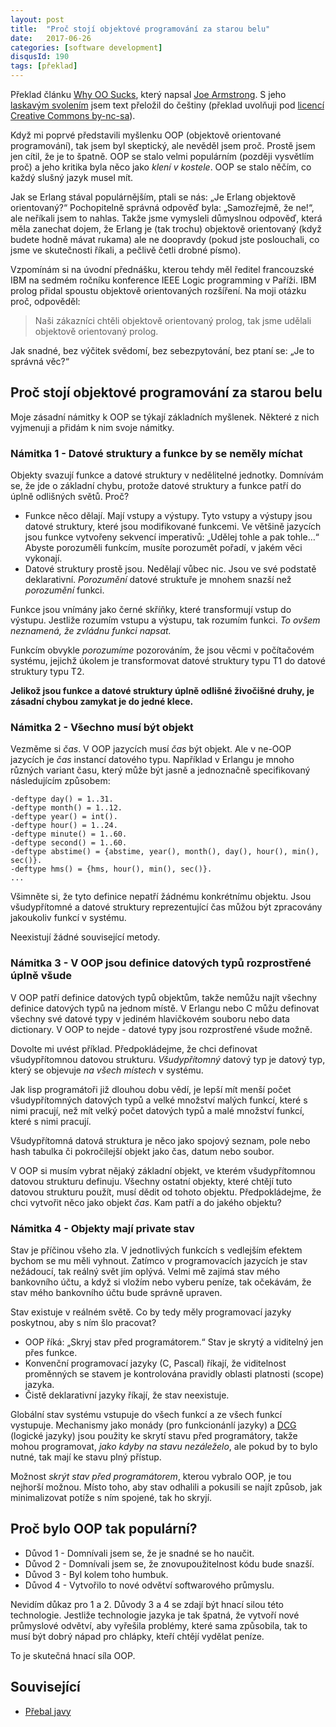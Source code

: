 ```yaml
---
layout: post
title:  "Proč stojí objektové programování za starou belu"
date:   2017-06-26
categories: [software development]
disqusId: 190
tags: [překlad]
---
```


Překlad článku [Why OO Sucks](http://harmful.cat-v.org/software/OO_programming/why_oo_sucks), který napsal [Joe Armstrong](https://twitter.com/joeerl). S jeho [laskavým svolením](https://twitter.com/joeerl/status/877411016807731200) jsem text přeložil do češtiny (překlad uvolňuji pod [licencí Creative Commons by-nc-sa](http://creativecommons.org/licenses/by-nc-sa/3.0/cz/)).

Když mi poprvé představili myšlenku OOP (objektově orientované programování), tak jsem byl skeptický, ale nevěděl jsem proč. Prostě jsem jen cítil, že je to špatně. OOP se stalo velmi populárním (později vysvětlím proč) a jeho kritika byla něco jako _klení v kostele_. OOP se stalo něčím, co každý slušný jazyk musel mít.

<!--more-->

Jak se Erlang stával populárnějším, ptali se nás: „Je Erlang objektově orientovaný?“ Pochopitelně správná odpověď byla: „Samozřejmě, že ne!“, ale neříkali jsem to nahlas. Takže jsme vymysleli důmyslnou odpověď, která měla zanechat dojem, že Erlang je (tak trochu) objektově orientovaný (když budete hodně mávat rukama) ale ne doopravdy (pokud jste poslouchali, co jsme ve skutečnosti říkali, a pečlivě četli drobné písmo).

Vzpomínám si na úvodní přednášku, kterou tehdy měl ředitel francouzské IBM na sedmém ročníku konference IEEE Logic programming v Paříži. IBM prolog přidal spoustu objektově orientovaných rozšíření. Na moji otázku proč, odpověděl:

> Naši zákazníci chtěli objektově orientovaný prolog, tak jsme udělali objektově orientovaný prolog.

Jak snadné, bez výčitek svědomí, bez sebezpytování, bez ptaní se: „Je to správná věc?“

## Proč stojí objektové programování za starou belu
Moje zásadní námitky k OOP se týkají základních myšlenek. Některé z nich vyjmenuji a přidám k nim svoje námitky.

### Námitka 1 - Datové struktury a funkce by se neměly míchat
Objekty svazují funkce a datové struktury v nedělitelné jednotky. Domnívám se, že jde o základní chybu, protože datové struktury a funkce patří do úplně odlišných světů. Proč?

* Funkce něco dělají. Mají vstupy a výstupy. Tyto vstupy a výstupy jsou datové struktury, které jsou modifikované funkcemi. Ve většině jazycích jsou funkce vytvořeny sekvencí imperativů: „Udělej tohle a pak tohle…“ Abyste porozuměli funkcím, musíte porozumět pořadí, v jakém věci vykonají.
* Datové struktury prostě jsou. Nedělají vůbec nic. Jsou ve své podstatě deklarativní. _Porozumění_ datové struktuře je mnohem snazší než _porozumění_ funkci.

Funkce jsou vnímány jako černé skříňky, které transformují vstup do výstupu. Jestliže  rozumím vstupu a výstupu, tak rozumím funkci. _To ovšem neznamená, že zvládnu funkci napsat._

Funkcím obvykle _porozumíme_ pozorováním, že jsou věcmi v počítačovém systému, jejichž úkolem je transformovat datové struktury typu T1 do datové struktury typu T2.


**Jelikož jsou funkce a datové struktury úplně odlišné živočišné druhy, je zásadní chybou zamykat je do jedné klece.**

### Námitka 2 - Všechno musí být objekt

Vezměme si  _čas_. V OOP jazycích musí _čas_ být objekt. Ale v ne-OOP jazycích je _čas_ instancí datového typu. Například v Erlangu je mnoho různých variant času, který může být jasně a jednoznačně specifikovaný následujícím způsobem:

    -deftype day() = 1..31.
    -deftype month() = 1..12.
    -deftype year() = int().
    -deftype hour() = 1..24.
    -deftype minute() = 1..60.
    -deftype second() = 1..60.
    -deftype abstime() = {abstime, year(), month(), day(), hour(), min(), sec()}.
    -deftype hms() = {hms, hour(), min(), sec()}.
    ...

Všimněte si, že tyto definice nepatří žádnému konkrétnímu objektu. Jsou všudypřítomné a datové struktury reprezentující čas můžou být zpracovány jakoukoliv funkcí v systému.

Neexistují žádné související metody.

### Námitka 3 - V OOP jsou definice datových typů rozprostřené úplně všude

V OOP patří definice datových typů objektům, takže nemůžu najít všechny definice datových typů na jednom místě. V Erlangu nebo C můžu definovat všechny své datové typy v jediném hlavičkovém souboru nebo data dictionary. V OOP to nejde - datové typy jsou rozprostřené všude možně.

Dovolte mi uvést příklad. Předpokládejme, že chci definovat všudypřítomnou datovou strukturu. *Všudypřítomný* datový typ je datový typ, který se objevuje _na všech místech_ v systému. 

Jak lisp programátoři již dlouhou dobu vědí, je lepší mít menší počet všudypřítomných datových typů a velké množství malých funkcí, které s nimi pracují, než mít velký počet datových typů a malé množství funkcí, které s nimi pracují.

Všudypřítomná datová struktura je něco jako spojový seznam, pole nebo hash tabulka či pokročilejší objekt jako čas, datum nebo soubor.

V OOP si musím vybrat nějaký základní objekt, ve kterém všudypřítomnou datovou strukturu definuju. Všechny ostatní objekty, které chtějí tuto datovou strukturu použít, musí dědit od tohoto objektu. Předpokládejme, že chci vytvořit něco jako objekt _čas_. Kam patří a do jakého objektu?

### Námitka 4 - Objekty mají private stav

Stav je příčinou všeho zla. V jednotlivých funkcích s vedlejším efektem bychom se mu měli vyhnout. Zatímco v programovacích jazycích je stav nežádoucí, tak reálný svět jím oplývá. Velmi mě zajímá stav mého bankovního účtu, a když si vložím nebo vyberu peníze, tak očekávám, že stav mého bankovního účtu bude správně upraven.

Stav existuje v reálném světě. Co by tedy měly programovací jazyky poskytnou, aby s ním šlo pracovat?

* OOP říká: „Skryj stav před programátorem.“ Stav je skrytý a viditelný jen přes funkce. 
* Konvenční programovací jazyky (C, Pascal) říkají, že viditelnost proměnných se stavem je kontrolována pravidly oblasti platnosti (scope) jazyka. 
* Čistě deklarativní jazyky říkají, že stav neexistuje.

Globální stav systému vstupuje do všech funkcí a ze všech funkcí vystupuje. Mechanismy jako monády (pro funkcionánlí jazyky) a [DCG](https://en.wikipedia.org/wiki/Definite_clause_grammar) (logické jazyky) jsou použity ke skrytí stavu před programátory, takže mohou programovat, _jako kdyby na stavu nezáleželo_, ale pokud by to bylo nutné, tak mají ke stavu plný přístup.

Možnost _skrýt stav před programátorem_, kterou vybralo OOP, je tou nejhorší možnou. Místo toho, aby stav odhalili a pokusili se najít způsob, jak minimalizovat potíže s ním spojené, tak ho skryjí.

## Proč bylo OOP tak populární?

* Důvod 1 - Domnívali jsem se, že je snadné se ho naučit.
* Důvod 2 - Domnívali jsem se, že znovupoužitelnost kódu bude snazší.
* Důvod 3 - Byl kolem toho humbuk.
* Důvod 4 - Vytvořilo to nové odvětví softwarového průmyslu.

Nevidím důkaz pro 1 a 2. Důvody 3 a 4 se zdají být hnací silou této technologie. Jestliže technologie jazyka je tak špatná, že vytvoří nové průmyslové odvětví, aby vyřešila problémy, které sama způsobila, tak to musí být dobrý nápad pro chlápky, kteří chtějí vydělat peníze.

To je skutečná hnací síla OOP.

## Související

* [Přebal javy](/software%20development/2013/05/23/prebal-javy.html)